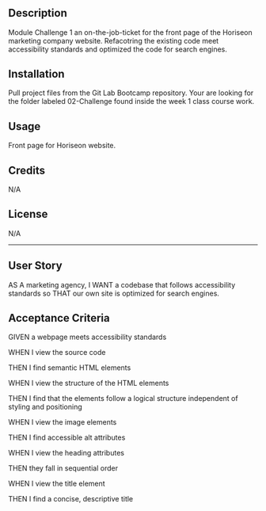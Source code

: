 # <Module-Challenge-1>
## Description
  Module Challenge 1 an on-the-job-ticket for the front page of the Horiseon marketing company website. Refacotring the existing code meet accessibility standards and    optimized the code for search engines. 
  
## Installation
  Pull project files from the Git Lab Bootcamp repository. Your are looking for the folder labeled 02-Challenge found inside the week 1 class course work.   

## Usage
  Front page for Horiseon website.  
## Credits

  N/A
## License
  N/A 
  
  
---  
## User Story
AS A marketing agency, I WANT a codebase that follows accessibility standards so THAT our own site is optimized for search engines.
## Acceptance Criteria
GIVEN a webpage meets accessibility standards

WHEN I view the source code

THEN I find semantic HTML elements

WHEN I view the structure of the HTML elements

THEN I find that the elements follow a logical structure independent of styling and positioning

WHEN I view the image elements

THEN I find accessible alt attributes

WHEN I view the heading attributes

THEN they fall in sequential order

WHEN I view the title element

THEN I find a concise, descriptive title 
